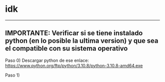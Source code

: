 # idk

_____________________________________________________________________________________________________________________________________
IMPORTANTE: Verificar si se tiene instalado python (en lo posible la ultima version) y que sea el compatible con su sistema operativo
-------------------------------------------------------------------------------------------------------------------------------------
Paso 0) Descargar python de ese enlace: https://www.python.org/ftp/python/3.10.8/python-3.10.8-amd64.exe  

Paso 1) 
